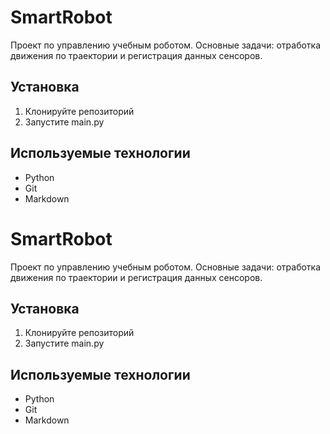 # SmartRobot
Проект по управлению учебным роботом. Основные задачи: отработка движения по траектории и регистрация данных сенсоров.
## Установка
1. Клонируйте репозиторий  
2. Запустите main.py

## Используемые технологии
- Python
- Git
- Markdown

# SmartRobot
Проект по управлению учебным роботом. Основные задачи: отработка движения по траектории и регистрация данных сенсоров.
## Установка
1. Клонируйте репозиторий  
2. Запустите main.py

## Используемые технологии
- Python
- Git
- Markdown
